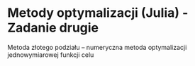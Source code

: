 # Metody optymalizacji (Julia) - Zadanie drugie
Metoda złotego podziału – numeryczna metoda optymalizacji jednowymiarowej funkcji celu
